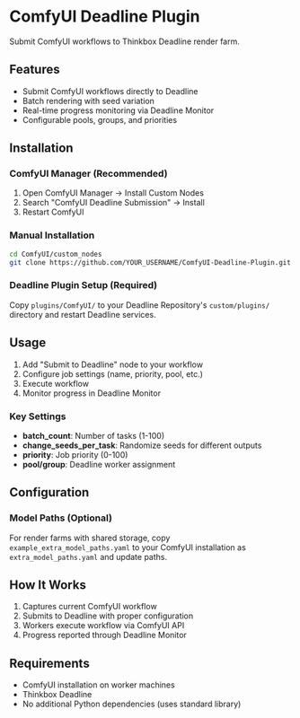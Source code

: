 # ComfyUI Deadline Plugin

Submit ComfyUI workflows to Thinkbox Deadline render farm.

## Features

- Submit ComfyUI workflows directly to Deadline
- Batch rendering with seed variation
- Real-time progress monitoring via Deadline Monitor
- Configurable pools, groups, and priorities

## Installation

### ComfyUI Manager (Recommended)
1. Open ComfyUI Manager → Install Custom Nodes
2. Search "ComfyUI Deadline Submission" → Install
3. Restart ComfyUI

### Manual Installation
```bash
cd ComfyUI/custom_nodes
git clone https://github.com/YOUR_USERNAME/ComfyUI-Deadline-Plugin.git
```

### Deadline Plugin Setup (Required)
Copy `plugins/ComfyUI/` to your Deadline Repository's `custom/plugins/` directory and restart Deadline services.

## Usage

1. Add "Submit to Deadline" node to your workflow
2. Configure job settings (name, priority, pool, etc.)
3. Execute workflow
4. Monitor progress in Deadline Monitor

### Key Settings

- **batch_count**: Number of tasks (1-100)
- **change_seeds_per_task**: Randomize seeds for different outputs
- **priority**: Job priority (0-100)
- **pool/group**: Deadline worker assignment

## Configuration

### Model Paths (Optional)
For render farms with shared storage, copy `example_extra_model_paths.yaml` to your ComfyUI installation as `extra_model_paths.yaml` and update paths.

## How It Works

1. Captures current ComfyUI workflow
2. Submits to Deadline with proper configuration
3. Workers execute workflow via ComfyUI API
4. Progress reported through Deadline Monitor

## Requirements

- ComfyUI installation on worker machines
- Thinkbox Deadline
- No additional Python dependencies (uses standard library)